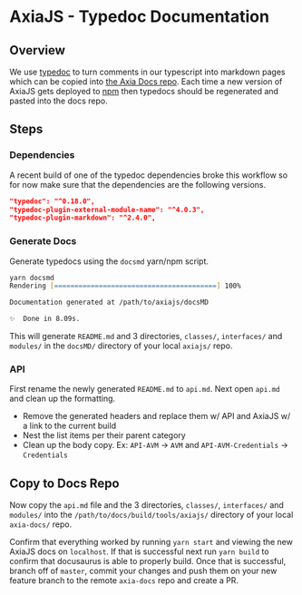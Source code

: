 # AxiaJS -  Typedoc Documentation

## Overview

We use [typedoc](https://typedoc.org) to turn comments in our typescript into markdown pages which can be copied into [the Axia Docs repo](https://github.com/ava-labs/axia-docs). Each time a new version of AxiaJS gets deployed to [npm](https://www.npmjs.com/package/axia) then typedocs should be regenerated and pasted into the docs repo.

## Steps

### Dependencies

A recent build of one of the typedoc dependencies broke this workflow so for now make sure that the dependencies are the following versions.

```json
"typedoc": "^0.18.0",
"typedoc-plugin-external-module-name": "^4.0.3",
"typedoc-plugin-markdown": "^2.4.0",
```

### Generate Docs

Generate typedocs using the `docsmd` yarn/npm script.

```zsh
yarn docsmd
Rendering [========================================] 100%

Documentation generated at /path/to/axiajs/docsMD

✨  Done in 8.09s.
```

This will generate `README.md` and 3 directories, `classes/`, `interfaces/` and `modules/` in the `docsMD/` directory of your local `axiajs/` repo.

### API

First rename the newly generated `README.md` to `api.md`. Next open `api.md` and clean up the formatting.

* Remove the generated headers and replace them w/ API and AxiaJS w/ a link to the current build
* Nest the list items per their parent category
* Clean up the body copy. Ex: `API-AVM` -> `AVM` and `API-AVM-Credentials` -> `Credentials`

## Copy to Docs Repo

Now copy the `api.md` file and the 3 directories, `classes/`, `interfaces/` and `modules/` into the `/path/to/docs/build/tools/axiajs/` directory of your local `axia-docs/` repo.

Confirm that everything worked by running `yarn start` and viewing the new AxiaJS docs on `localhost`. If that is successful next run `yarn build` to confirm that docusaurus is able to properly build. Once that is successful, branch off of `master`, commit your changes and push them on your new feature branch to the remote `axia-docs` repo and create a PR.